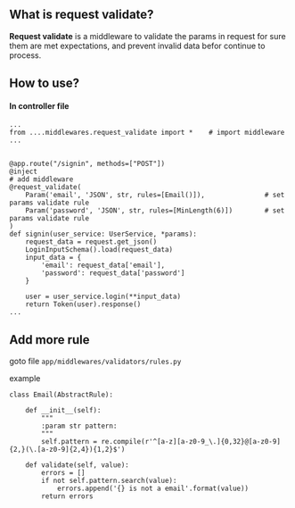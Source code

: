 ## What is request validate?

**Request validate** is a middleware to validate the params in request for sure them are met expectations, and prevent invalid data befor continue to process.


## How to use?

#### In controller file 
```
...
from ....middlewares.request_validate import *    # import middleware
...


@app.route("/signin", methods=["POST"])
@inject
# add middleware
@request_validate(
    Param('email', 'JSON', str, rules=[Email()]),               # set params validate rule
    Param('password', 'JSON', str, rules=[MinLength(6)])        # set params validate rule
)
def signin(user_service: UserService, *params):
    request_data = request.get_json()
    LoginInputSchema().load(request_data)
    input_data = {
        'email': request_data['email'],
        'password': request_data['password']
    }

    user = user_service.login(**input_data)
    return Token(user).response()
...
```

## Add more rule

goto file `app/middlewares/validators/rules.py`

example
```
class Email(AbstractRule):

    def __init__(self):
        """
        :param str pattern:
        """
        self.pattern = re.compile(r'^[a-z][a-z0-9_\.]{0,32}@[a-z0-9]{2,}(\.[a-z0-9]{2,4}){1,2}$')

    def validate(self, value):
        errors = []
        if not self.pattern.search(value):
            errors.append('{} is not a email'.format(value))
        return errors
```